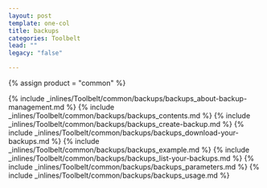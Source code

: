 ```yaml
---
layout: post
template: one-col
title: backups
categories: Toolbelt
lead: ""
legacy: "false"

---
```

{% assign product = "common" %}

{% include _inlines/Toolbelt/common/backups/backups_about-backup-management.md %}
{% include _inlines/Toolbelt/common/backups/backups_contents.md %}
{% include _inlines/Toolbelt/common/backups/backups_create-backup.md %}
{% include _inlines/Toolbelt/common/backups/backups_download-your-backups.md %}
{% include _inlines/Toolbelt/common/backups/backups_example.md %}
{% include _inlines/Toolbelt/common/backups/backups_list-your-backups.md %}
{% include _inlines/Toolbelt/common/backups/backups_parameters.md %}
{% include _inlines/Toolbelt/common/backups/backups_usage.md %}
